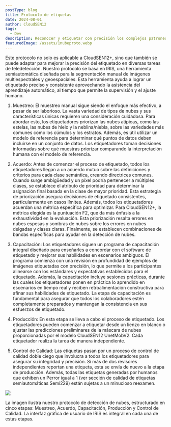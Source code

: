 ```yaml
---
postType: blog
title: Protocolo de etiquetas
date: 2024-08-01
author: CloudSEN12
tags:
  - Dev
description: Reconocer y etiquetar con precisión los complejos patrones de nubes requiere conocimientos especializados. Para lograr la máxima precisión de etiquetado en CloudSEN12+, hemos diseñado meticulosamente un protocolo integral de cinco pasos que aborda eficazmente los desafíos únicos que plantea el etiquetado de nubes.
featuredImage: /assets/1nubeproto.webp
---
```



Este protocolo no solo es aplicable a CloudSEN12+, sino que también se puede adaptar para mejorar la precisión del etiquetado en diversas tareas de teledetección. Nuestro protocolo se basa en IRIS, una herramienta semiautomática diseñada para la segmentación manual de imágenes multiespectrales y geoespaciales. Esta herramienta ayuda a lograr un etiquetado preciso y consistente aprovechando la asistencia del aprendizaje automático, al tiempo que permite la supervisión y el ajuste humano.

1. Muestreo: El muestreo manual sigue siendo el enfoque más efectivo, a pesar de ser laborioso. La vasta variedad de tipos de nubes y sus características únicas requieren una consideración cuidadosa. Para abordar esto, los etiquetadores priorizan las nubes atípicas, como las estelas, las nubes de hielo y la neblina/niebla, sobre las variedades más comunes como los cúmulos y los estratos. Además, es útil utilizar un modelo de referencia para determinar qué puntos de datos deben incluirse en un conjunto de datos. Los etiquetadores toman decisiones informadas sobre qué muestras priorizar comparando la interpretación humana con el modelo de referencia.

2. Acuerdo: Antes de comenzar el proceso de etiquetado, todos los etiquetadores llegan a un acuerdo mutuo sobre las definiciones y criterios para cada clase semántica, creando directrices comunes. Cuando surge ambigüedad y un píxel podría pertenecer a múltiples clases, se establece el atributo de prioridad para determinar la asignación final basada en la clase de mayor prioridad. Esta estrategia de priorización asegura decisiones de etiquetado consistentes, particularmente en casos límites. Además, todos los etiquetadores acuerdan una métrica específica para optimizar. Para CloudSEN12+, la métrica elegida es la puntuación F2, que da más énfasis a la exhaustividad en la evaluación. Esta priorización resalta errores en nubes espesas y sombras de nubes sobre los errores en nubes delgadas y clases claras. Finalmente, se establecen combinaciones de bandas específicas para ayudar en la detección de nubes.

3. Capacitación: Los etiquetadores siguen un programa de capacitación integral diseñado para enseñarles a concordar con el software de etiquetado y mejorar sus habilidades en escenarios ambiguos. El programa comienza con una revisión en profundidad de ejemplos de imágenes etiquetadas con precisión, lo que permite a los participantes alinearse con los estándares y expectativas establecidos para el etiquetado. Además, la capacitación incluye sesiones prácticas, durante las cuales los etiquetadores ponen en práctica lo aprendido en escenarios en tiempo real y reciben retroalimentación constructiva para afinar sus habilidades de etiquetado. La etapa de capacitación es fundamental para asegurar que todos los colaboradores estén completamente preparados y mantengan la consistencia en sus esfuerzos de etiquetado.

4. Producción: En esta etapa se lleva a cabo el proceso de etiquetado. Los etiquetadores pueden comenzar a etiquetar desde un lienzo en blanco o ajustar las predicciones preliminares de la máscara de nubes proporcionadas por el modelo CloudSEN12 UnetMobV2. Cada etiquetador realiza la tarea de manera independiente.

5. Control de Calidad: Las etiquetas pasan por un proceso de control de calidad doble ciego que involucra a todos los etiquetadores para asegurar su integridad y precisión. Si más de dos revisores independientes reportan una etiqueta, esta se envía de nuevo a la etapa de producción. Además, todas las etiquetas generadas por humanos que exhiben un Perror igual a 1 (ver sección de calidad de etiquetas semiautomáticas Semi229) están sujetas a un minucioso reexamen.

![](../../../assets/fig_blog_01.png)

La imagen ilustra nuestro protocolo de detección de nubes, estructurado en cinco etapas: Muestreo, Acuerdo, Capacitación, Producción y Control de Calidad. La interfaz gráfica de usuario de IRIS es integral en cada una de estas etapas.